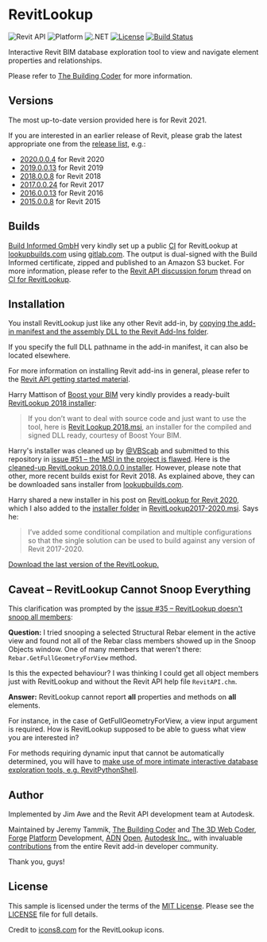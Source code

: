 # RevitLookup

![Revit API](https://img.shields.io/badge/Revit%20API-2021-blue.svg)
![Platform](https://img.shields.io/badge/platform-Windows-lightgray.svg)
![.NET](https://img.shields.io/badge/.NET-4.8-blue.svg)
[![License](http://img.shields.io/:license-mit-blue.svg)](http://opensource.org/licenses/MIT)
[![Build Status](https://gitlab.com/buildinformed-public/revitlookup/badges/master/pipeline.svg)](https://lookupbuilds.com)

Interactive Revit BIM database exploration tool to view and navigate element properties and relationships.

Please refer to [The Building Coder](http://thebuildingcoder.typepad.com) for more information.


## <a name="versions"></a> Versions

The most up-to-date version provided here is for Revit 2021.

If you are interested in an earlier release of Revit, please grab the latest appropriate one from the
[release list](https://github.com/jeremytammik/RevitLookup/releases), e.g.:

- [2020.0.0.4](https://github.com/jeremytammik/RevitLookup/releases/tag/2020.0.0.4) for Revit 2020
- [2019.0.0.13](https://github.com/jeremytammik/RevitLookup/releases/tag/2019.0.0.13) for Revit 2019
- [2018.0.0.8](https://github.com/jeremytammik/RevitLookup/releases/tag/2018.0.0.8) for Revit 2018
- [2017.0.0.24](https://github.com/jeremytammik/RevitLookup/releases/tag/2017.0.0.24) for Revit 2017
- [2016.0.0.13](https://github.com/jeremytammik/RevitLookup/releases/tag/2016.0.0.13) for Revit 2016
- [2015.0.0.8](https://github.com/jeremytammik/RevitLookup/releases/tag/2015.0.0.8) for Revit 2015


## <a name="builds"></a> Builds

[Build Informed GmbH](https://www.buildinformed.com) very kindly set up a
public [CI](https://en.wikipedia.org/wiki/Continuous_integration) for RevitLookup
at [lookupbuilds.com](https://lookupbuilds.com)
using [gitlab.com](https://gitlab.com).
The output is dual-signed with the Build Informed certificate, zipped and published to an Amazon S3 bucket.
For more information, please refer to
the [Revit API discussion forum](http://forums.autodesk.com/t5/revit-api-forum/bd-p/160) thread
on [CI for RevitLookup](https://forums.autodesk.com/t5/revit-api-forum/ci-for-revit-lookup/m-p/6947111).


## Installation

You install RevitLookup just like any other Revit add-in,
by [copying the add-in manifest and the assembly DLL to the Revit Add-Ins folder](http://help.autodesk.com/view/RVT/2019/ENU/?guid=Revit_API_Revit_API_Developers_Guide_Introduction_Add_In_Integration_Add_in_Registration_html).

<!----
by [copying the add-in manifest and the assembly DLL to the Revit Add-Ins folder](http://help.autodesk.com/view/RVT/2018/ENU/?guid=GUID-4FFDB03E-6936-417C-9772-8FC258A261F7).
---->


If you specify the full DLL pathname in the add-in manifest, it can also be located elsewhere.

For more information on installing Revit add-ins in general, please refer to
the [Revit API getting started material](http://thebuildingcoder.typepad.com/blog/about-the-author.html#2).

Harry Mattison of [Boost your BIM](https://boostyourbim.wordpress.com) very kindly provides
a ready-built [RevitLookup 2018 installer](https://boostyourbim.wordpress.com/2017/04/28/revit-lookup-2018-install):

> If you don’t want to deal with source code and just want to use the tool, here
is [Revit Lookup 2018.msi](https://drive.google.com/open?id=182W00Mk5Hj1FMHAo-xVnoFYlJ_s2Swrw),
an installer for the compiled and signed DLL ready, courtesy of Boost Your BIM.

Harry's installer was cleaned up
by [@VBScab](https://github.com/VBScab) and submitted to this repository
in [issue #51 &ndash; the MSI in the project is flawed](https://github.com/jeremytammik/RevitLookup/issues/51).
Here is the [cleaned-up RevitLookup 2018.0.0.0 installer](installer/revit_lookup_2018.0.0.0.msi).
However, please note that other, more recent builds exist for Revit 2018.
As explained above, they can be downloaded sans installer
from [lookupbuilds.com](https://lookupbuilds.com).

Harry shared a new installer in his post
on [RevitLookup for Revit 2020](https://boostyourbim.wordpress.com/2019/04/16/revit-lookup-for-revit-2020),
which I also added to the [installer folder](installer)
in  [RevitLookup2017-2020.msi](installer/RevitLookup2017-2020.msi).
Says he:

> I’ve added some conditional compilation and multiple configurations so that the single solution can be used to build against any version of Revit 2017-2020.

[Download the last version of the RevitLookup.](https://github.com/jeremytammik/RevitLookup/raw/master/installer/Revit%20Lookup-SetupFiles/Revit%20Lookup.msi)

<a name="caveat"></a>
## Caveat &ndash; RevitLookup Cannot Snoop Everything

This clarification was prompted by
the [issue #35 &ndash; RevitLookup doesn't snoop all members](https://github.com/jeremytammik/RevitLookup/issues/35):

**Question:** I tried snooping a selected Structural Rebar element in the active view and found not all of the Rebar class members showed up in the Snoop Objects window. One of many members that weren't there: `Rebar.GetFullGeometryForView` method.

Is this the expected behaviour? I was thinking I could get all object members just with  RevitLookup and without the Revit API help file `RevitAPI.chm`.

**Answer:** RevitLookup cannot report **all** properties and methods on **all** elements.

For instance, in the case of GetFullGeometryForView, a view input argument is required. How is RevitLookup supposed to be able to guess what view you are interested in?

For methods requiring dynamic input that cannot be automatically determined, you will have to [make use of more intimate interactive database exploration tools, e.g. RevitPythonShell](http://thebuildingcoder.typepad.com/blog/2013/11/intimate-revit-database-exploration-with-the-python-shell.html).


## Author

Implemented by Jim Awe and the Revit API development team at Autodesk.

Maintained by Jeremy Tammik,
[The Building Coder](http://thebuildingcoder.typepad.com) and
[The 3D Web Coder](http://the3dwebcoder.typepad.com),
[Forge](http://forge.autodesk.com) [Platform](https://developer.autodesk.com) Development,
[ADN](http://www.autodesk.com/adn)
[Open](http://www.autodesk.com/adnopen),
[Autodesk Inc.](http://www.autodesk.com),
with invaluable [contributions](/graphs/contributors) from
the entire Revit add-in developer community.

Thank you, guys!


## License

This sample is licensed under the terms of the [MIT License](http://opensource.org/licenses/MIT).
Please see the [LICENSE](LICENSE) file for full details.

Credit to [icons8.com](https://icons8.com) for the RevitLookup icons.

